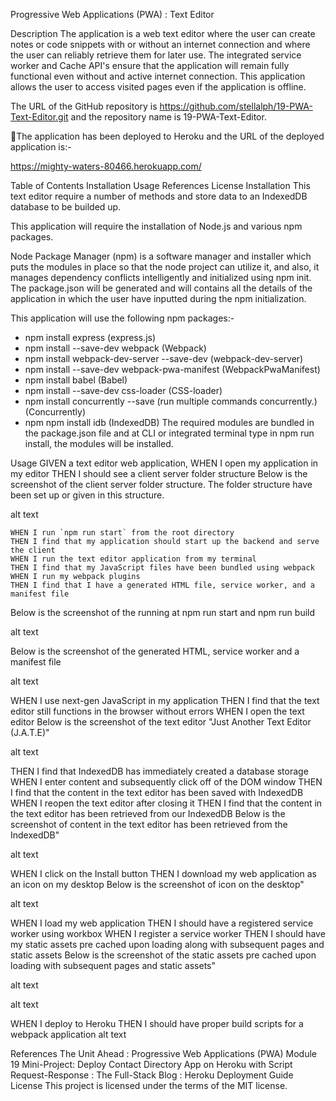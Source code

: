  Progressive Web Applications (PWA) : Text Editor


Description
The application is a web text editor where the user can create notes or code snippets with or without an internet connection and where the user can reliably retrieve them for later use. The integrated service worker and Cache API's ensure that the application will remain fully functional even without and active internet connection. This application allows the user to access visited pages even if the application is offline.

The URL of the GitHub repository is https://github.com/stellalph/19-PWA-Text-Editor.git and the repository name is 19-PWA-Text-Editor.

🚀The application has been deployed to Heroku and the URL of the deployed application is:-

https://mighty-waters-80466.herokuapp.com/

Table of Contents
Installation
Usage
References
License
Installation
This text editor require a number of methods and store data to an IndexedDB database to be builded up.

This application will require the installation of Node.js and various npm packages.

Node Package Manager (npm) is a software manager and installer which puts the modules in place so that the node project can utilize it, and also, it manages dependency conflicts intelligently and initialized using npm init. The package.json will be generated and will contains all the details of the application in which the user have inputted during the npm initialization.

This application will use the following npm packages:-

  * npm install express (express.js)
  * npm install --save-dev webpack (Webpack)
  * npm install webpack-dev-server --save-dev (webpack-dev-server)
  * npm install --save-dev webpack-pwa-manifest (WebpackPwaManifest)
  * npm install babel (Babel)
  * npm install --save-dev css-loader (CSS-loader)
  * npm install concurrently --save (run multiple commands concurrently.) (Concurrently)
  * npm npm install idb (IndexedDB)
The required modules are bundled in the package.json file and at CLI or integrated terminal type in npm run install, the modules will be installed.

Usage
GIVEN a text editor web application, 
WHEN I open my application in my editor
THEN I should see a client server folder structure
Below is the screenshot of the client server folder structure. The folder structure have been set up or given in this structure.

alt text

    WHEN I run `npm run start` from the root directory
    THEN I find that my application should start up the backend and serve the client
    WHEN I run the text editor application from my terminal
    THEN I find that my JavaScript files have been bundled using webpack
    WHEN I run my webpack plugins
    THEN I find that I have a generated HTML file, service worker, and a manifest file
Below is the screenshot of the running at npm run start and npm run build

alt text

Below is the screenshot of the generated HTML, service worker and a manifest file

alt text

WHEN I use next-gen JavaScript in my application
THEN I find that the text editor still functions in the browser without errors
WHEN I open the text editor
Below is the screenshot of the text editor "Just Another Text Editor (J.A.T.E)"

alt text

THEN I find that IndexedDB has immediately created a database storage
WHEN I enter content and subsequently click off of the DOM window
THEN I find that the content in the text editor has been saved with IndexedDB
WHEN I reopen the text editor after closing it
THEN I find that the content in the text editor has been retrieved from our IndexedDB
Below is the screenshot of content in the text editor has been retrieved from the IndexedDB"

alt text

WHEN I click on the Install button
THEN I download my web application as an icon on my desktop
Below is the screenshot of icon on the desktop"

alt text

WHEN I load my web application
THEN I should have a registered service worker using workbox
WHEN I register a service worker
THEN I should have my static assets pre cached upon loading along with subsequent pages and static assets
Below is the screenshot of the static assets pre cached upon loading with subsequent pages and static assets"

alt text

alt text

WHEN I deploy to Heroku
THEN I should have proper build scripts for a webpack application 
alt text

References
The Unit Ahead : Progressive Web Applications (PWA)
Module 19 Mini-Project: Deploy Contact Directory App on Heroku with Script
Request-Response : The Full-Stack Blog : Heroku Deployment Guide
License
This project is licensed under the terms of the MIT license.